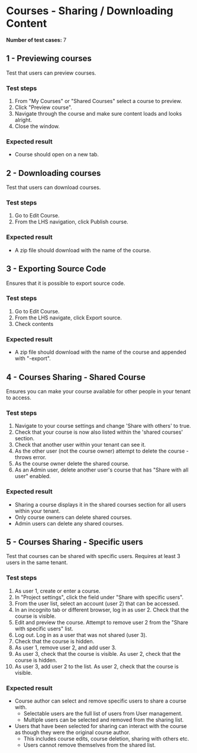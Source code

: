 Courses - Sharing / Downloading Content
=======================================

**Number of test cases:** 7  

1 - Previewing courses
-------------------------

Test that users can preview courses.

### Test steps

1.  From "My Courses" or "Shared Courses" select a course to preview.
2.  Click "Preview course".
3.  Navigate through the course and make sure content loads and looks alright.
4.  Close the window.

### Expected result

*   Course should open on a new tab.

2 - Downloading courses
--------------------------

Test that users can download courses.

### Test steps

1.  Go to Edit Course.
2.  From the LHS navigation, click Publish course.

### Expected result

*   A zip file should download with the name of the course.

3 - Exporting Source Code
----------------------------

Ensures that it is possible to export source code.

### Test steps

1.  Go to Edit Course.
2.  From the LHS navigate, click Export source.
3.  Check contents

### Expected result

*   A zip file should download with the name of the course and appended with "-export".

4 - Courses Sharing - Shared Course
---------------------------------------

Ensures you can make your course available for other people in your tenant to access.

### Test steps

1.  Navigate to your course settings and change 'Share with others' to true.
2.  Check that your course is now also listed within the 'shared courses' section.
3.  Check that another user within your tenant can see it.
4.  As the other user (not the course owner) attempt to delete the course - throws error.
6.  As the course owner delete the shared course.
7.  As an Admin user, delete another user's course that has "Share with all user" enabled.

### Expected result

*   Sharing a course displays it in the shared courses section for all users within your tenant.
*   Only course owners can delete shared courses.
*   Admin users can delete any shared courses.


5 - Courses Sharing - Specific users
---------------------------------------

Test that courses can be shared with specific users.
Requires at least 3 users in the same tenant.

### Test steps

1.  As user 1, create or enter a course.
2.  In "Project settings", click the field under "Share with specific users".
3.  From the user list, select an account (user 2) that can be accessed.
4.  In an incognito tab or different browser, log in as user 2. Check that the course is visible.
5.  Edit and preview the course. Attempt to remove user 2 from the "Share with specific users" list.
6.  Log out. Log in as a user that was not shared (user 3).
7.  Check that the course is hidden.
8.  As user 1, remove user 2, and add user 3.
9.  As user 3, check that the course is visible. As user 2, check that the course is hidden.
10.  As user 3, add user 2 to the list. As user 2, check that the course is visible.

### Expected result

* Course author can select and remove specific users to share a course with.
  * Selectable users are the full list of users from User management.
  * Multiple users can be selected and removed from the sharing list.
* Users that have been selected for sharing can interact with the course as though they were the original course author.
  * This includes course edits, course deletion, sharing with others etc.
  * Users cannot remove themselves from the shared list.
